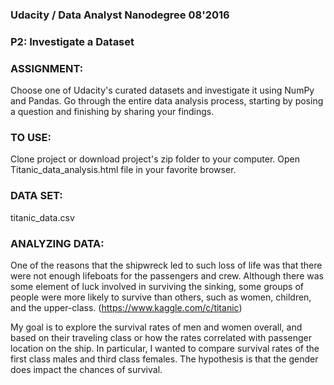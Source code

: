 ### Udacity /  Data Analyst Nanodegree 08'2016
### P2: Investigate a Dataset

### ASSIGNMENT:
Choose one of Udacity's curated datasets and investigate it using NumPy and Pandas. Go through the entire data analysis process, starting by posing a question and finishing by sharing your findings.

### TO USE:
Clone project or download project's zip folder to your computer.
Open Titanic_data_analysis.html file in your favorite browser.

### DATA SET:
titanic_data.csv

### ANALYZING DATA:
One of the reasons that the shipwreck led to such loss of life was that there were not enough lifeboats for the passengers and crew. Although there was some element of luck involved in surviving the sinking, some groups of people were more likely to survive than others, such as women, children, and the upper-class. (https://www.kaggle.com/c/titanic)

My goal is to explore the survival rates of men and women overall, and based on their traveling class or how the rates correlated with passenger location on the ship. In particular, I wanted to compare survival rates of the first class males and third class females. The hypothesis is that the gender does impact the chances of survival. 




